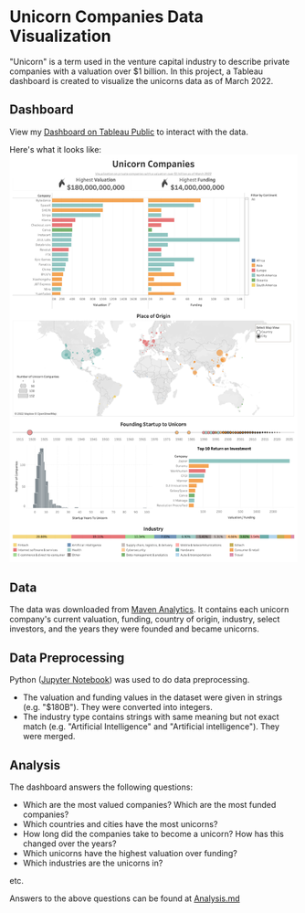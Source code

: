 # Unicorn Companies Data Visualization

"Unicorn" is a term used in the venture capital industry to describe private companies with a valuation over $1 billion. In this project, a Tableau dashboard is created to visualize the unicorns data as of March 2022. 

## Dashboard
View my [Dashboard on Tableau Public](https://public.tableau.com/views/UnicornCompanies_16523546443960/DashboardUnicorn?:language=en-US&:display_count=n&:origin=viz_share_link) to interact with the data.

Here's what it looks like:
![Alt text](./Dashboard%20Unicorn.png?raw=true "Dashboard snapshot")

## Data
The data was downloaded from [Maven Analytics](https://www.mavenanalytics.io/data-playground?page=1&pageSize=5). It contains each unicorn company's current valuation, funding, country of origin, industry, select investors, and the years they were founded and became unicorns.

## Data Preprocessing 
Python ([Jupyter Notebook](./Unicorn_preprocessing.ipynb)) was used to do data preprocessing.
- The valuation and funding values in the dataset were given in strings (e.g. "$180B"). They were converted into integers.
- The industry type contains strings with same meaning but not exact match (e.g. "Artificial Intelligence" and "Artificial intelligence"). They were merged.

## Analysis
The dashboard answers the following questions:
- Which are the most valued companies? Which are the most funded companies?
- Which countries and cities have the most unicorns?
- How long did the companies take to become a unicorn? How has this changed over the years?
- Which unicorns have the highest valuation over funding?
- Which industries are the unicorns in?

etc.

Answers to the above questions can be found at [Analysis.md](./Analysis.md)
